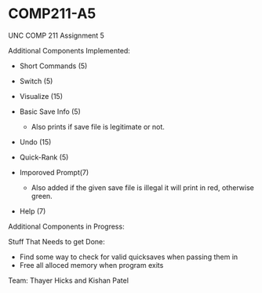 # COMP211-A5
UNC COMP 211 Assignment 5

Additional Components Implemented:
-  Short Commands (5)
-  Switch (5)
-  Visualize (15)
-  Basic Save Info (5)
    - Also prints if save file is legitimate or not.
-  Undo (15)
-  Quick-Rank (5)
-  Imporoved Prompt(7)
   - Also added if the given save file is illegal it will print in red, otherwise green. 
   
- Help (7) 



Additional Components in Progress:

  
Stuff That Needs to get Done:
-  Find some way to check for valid quicksaves when passing them in
-  Free all alloced memory when program exits

Team: Thayer Hicks and Kishan Patel
